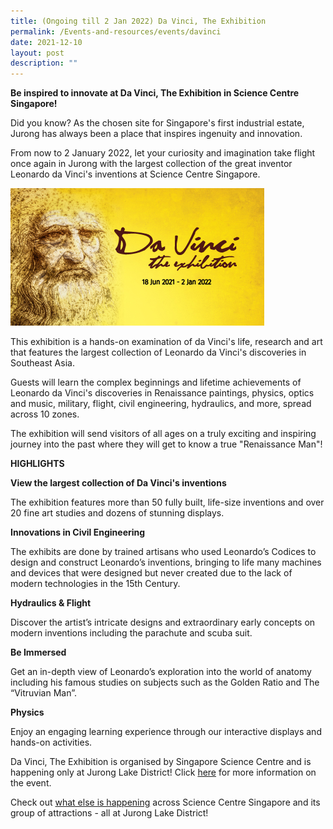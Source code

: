 ```yaml
---
title: (Ongoing till 2 Jan 2022) Da Vinci, The Exhibition
permalink: /Events-and-resources/events/davinci
date: 2021-12-10
layout: post
description: ""
---
```

**Be inspired to innovate at Da Vinci, The Exhibition in Science Centre Singapore!**

Did you know? As the chosen site for Singapore's first industrial estate, Jurong has always been a place that inspires ingenuity and innovation.

From now to 2 January 2022, let your curiosity and imagination take flight once again in Jurong with the largest collection of the great inventor Leonardo da Vinci's inventions at Science Centre Singapore. 

![Alt text for image on Isomer site](/images/davinci.jpg)

This exhibition is a hands-on examination of da Vinci's life, research and art that features the largest collection of Leonardo da Vinci's discoveries in Southeast Asia.

Guests will learn the complex beginnings and lifetime achievements of Leonardo da Vinci's discoveries in Renaissance paintings, physics, optics and music, military, flight, civil engineering, hydraulics, and more, spread across 10 zones.

The exhibition will send visitors of all ages on a truly exciting and inspiring journey into the past where they will get to know a true "Renaissance Man"!

**HIGHLIGHTS**

**View the largest collection of Da Vinci's inventions**

The exhibition features more than 50 fully built, life-size inventions and over 20 fine art studies and dozens of stunning displays.

**Innovations in Civil Engineering**

The exhibits are done by trained artisans who used Leonardo’s Codices to design and construct Leonardo’s inventions, bringing to life many machines and devices that were designed but never created due to the lack of modern technologies in the 15th Century.

**Hydraulics & Flight**

Discover the artist’s intricate designs and extraordinary early concepts on modern inventions including the parachute and scuba suit. 

**Be Immersed**

Get an in-depth view of Leonardo’s exploration into the world of anatomy including his famous studies on subjects such as the Golden Ratio and The “Vitruvian Man”. 

**Physics**

Enjoy an engaging learning experience through our interactive displays and hands-on activities.

Da Vinci, The Exhibition is organised by Singapore Science Centre and is happening only at Jurong Lake District! Click [here](https://www.science.edu.sg/whats-on/exhibitions/davinci) for more information on the event.

Check out [what else is happening](https://www.science.edu.sg/whats-on) across Science Centre Singapore and its group of attractions - all at Jurong Lake District!